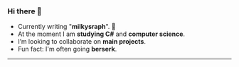 ### Hi there 👋
- Currently writing "**milkysraph**". :scroll:
- At the moment I am **studying C#** and **computer science**.
- I’m looking to collaborate on **main projects**. 
- Fun fact: I'm often going **berserk**. 

--------------------------------------
